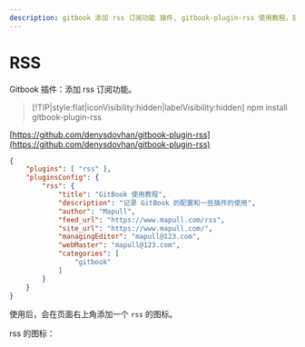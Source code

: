 ```yaml
---
description: gitbook 添加 rss 订阅功能 插件, gitbook-plugin-rss 使用教程，插件在线演示
---
```

# RSS

Gitbook 插件：添加 rss 订阅功能。

> [!TIP|style:flat|iconVisibility:hidden|labelVisibility:hidden]
> npm install gitbook-plugin-rss

[https://github.com/denysdovhan/gitbook-plugin-rss](https://github.com/denysdovhan/gitbook-plugin-rss)

```json
{
    "plugins": [ "rss" ],
    "pluginsConfig": {
        "rss": {
            "title": "GitBook 使用教程",
            "description": "记录 GitBook 的配置和一些插件的使用",
            "author": "Mapull",
            "feed_url": "https://www.mapull.com/rss",
            "site_url": "https://www.mapull.com/",
            "managingEditor": "mapull@123.com",
            "webMaster": "mapull@123.com",
            "categories": [
                "gitbook"
            ]
        }
    }
}
```

使用后，会在页面右上角添加一个 `rss` 的图标。

rss 的图标：<i class="fa fa-rss"></i>
